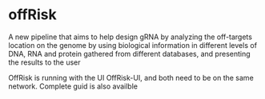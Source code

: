 # offRisk

A new pipeline that aims to help design gRNA by analyzing the off-targets location on the genome by using biological
information in different levels of DNA, RNA and protein gathered from different databases, and presenting the results to
the user

OffRisk is running with the UI OffRisk-UI, and both need to be on the same network.
Complete guid is also availble
